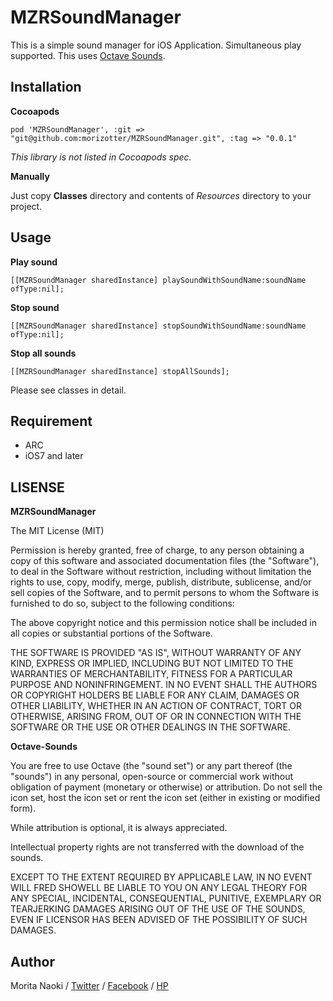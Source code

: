 MZRSoundManager
==============

This is a simple sound manager for iOS Application. Simultaneous play supported. This uses [Octave Sounds](http://raisedbeaches.com/octave/).

Installation
-------------

**Cocoapods**

`pod 'MZRSoundManager', :git => "git@github.com:morizotter/MZRSoundManager.git", :tag => "0.0.1"
`

*This library is not listed in Cocoapods spec.*

**Manually**

Just copy **Classes** directory and contents of *Resources* directory to your project.

Usage
------

**Play sound**

`[[MZRSoundManager sharedInstance] playSoundWithSoundName:soundName ofType:nil];`

**Stop sound**

`[[MZRSoundManager sharedInstance] stopSoundWithSoundName:soundName ofType:nil];`

**Stop all sounds**

`[[MZRSoundManager sharedInstance] stopAllSounds];`

Please see classes in detail.

Requirement
-----------

- ARC
- iOS7 and later

LISENSE
-------

**MZRSoundManager**

The MIT License (MIT)

Permission is hereby granted, free of charge, to any person obtaining a copy of
this software and associated documentation files (the "Software"), to deal in
the Software without restriction, including without limitation the rights to
use, copy, modify, merge, publish, distribute, sublicense, and/or sell copies of
the Software, and to permit persons to whom the Software is furnished to do so,
subject to the following conditions:

The above copyright notice and this permission notice shall be included in all
copies or substantial portions of the Software.

THE SOFTWARE IS PROVIDED "AS IS", WITHOUT WARRANTY OF ANY KIND, EXPRESS OR
IMPLIED, INCLUDING BUT NOT LIMITED TO THE WARRANTIES OF MERCHANTABILITY, FITNESS
FOR A PARTICULAR PURPOSE AND NONINFRINGEMENT. IN NO EVENT SHALL THE AUTHORS OR
COPYRIGHT HOLDERS BE LIABLE FOR ANY CLAIM, DAMAGES OR OTHER LIABILITY, WHETHER
IN AN ACTION OF CONTRACT, TORT OR OTHERWISE, ARISING FROM, OUT OF OR IN
CONNECTION WITH THE SOFTWARE OR THE USE OR OTHER DEALINGS IN THE SOFTWARE.

**Octave-Sounds**

You are free to use Octave (the "sound set") or any part thereof (the "sounds") in any personal, open-source or commercial work without obligation of payment (monetary or otherwise) or attribution. Do not sell the icon set, host the icon set or rent the icon set (either in existing or modified form).

While attribution is optional, it is always appreciated.

Intellectual property rights are not transferred with the download of the sounds.

EXCEPT TO THE EXTENT REQUIRED BY APPLICABLE LAW, IN NO EVENT WILL FRED SHOWELL BE LIABLE TO YOU ON ANY LEGAL THEORY FOR ANY SPECIAL, INCIDENTAL, CONSEQUENTIAL, PUNITIVE, EXEMPLARY OR TEARJERKING DAMAGES ARISING OUT OF THE USE OF THE SOUNDS, EVEN IF LICENSOR HAS BEEN ADVISED OF THE POSSIBILITY OF SUCH DAMAGES.

Author
-------

Morita Naoki / [Twitter](http://twitter.com/morizotter) / [Facebook](http://facebook.com/morizotter) / [HP](http://moritanaoki.org)